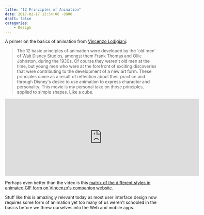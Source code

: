 ```yaml
---
title: "12 Principles of Animation"
date: 2017-02-17 13:54:00 -0800
draft: false
categories:
    - Design
---
```


A primer on the basics of animation from [Vincenzo Lodigiani][2]:

> The 12 basic principles of animation were developed by the 'old men' of Walt Disney Studios, amongst them Frank Thomas and Ollie Johnston, during the 1930s. Of course they weren't old men at the time, but young men who were at the forefront of exciting discoveries that were contributing to the development of a new art form. These principles came as a result of reflection about their practice and through Disney's desire to use animation to express character and personality.
This movie is my personal take on those principles, applied to simple shapes. Like a cube.

<iframe src="https://player.vimeo.com/video/93206523" width="640" height="254" frameborder="0" webkitallowfullscreen mozallowfullscreen allowfullscreen></iframe>

Perhaps even better than the video is this [matrix of the different styles in animated GIF form on Vincenzo's companion website][1].

Stuff like this is amazingly relevant today as most user interface design now requires some form of animation yet too many of us weren't schooled in the basics before we threw ourselves into the Web and mobile apps.

[1]: http://the12principles.tumblr.com
[2]: http://www.centolodigiani.com
